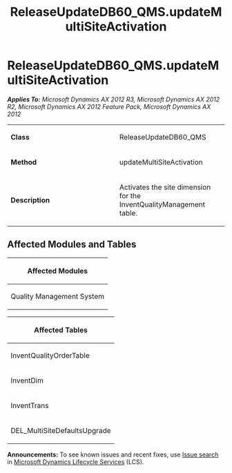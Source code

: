 ﻿---
title: ReleaseUpdateDB60_QMS.updateMultiSiteActivation
TOCTitle: ReleaseUpdateDB60_QMS.updateMultiSiteActivation
ms:assetid: 84bf68be-faa4-194f-f846-db646a4bd170
ms:mtpsurl: https://msdn.microsoft.com/en-us/library/JJ686015(v=AX.60)
ms:contentKeyID: 49709466
ms.date: 05/18/2015
mtps_version: v=AX.60
---

# ReleaseUpdateDB60\_QMS.updateMultiSiteActivation 


_**Applies To:** Microsoft Dynamics AX 2012 R3, Microsoft Dynamics AX 2012 R2, Microsoft Dynamics AX 2012 Feature Pack, Microsoft Dynamics AX 2012_

<table>
<colgroup>
<col style="width: 50%" />
<col style="width: 50%" />
</colgroup>
<tbody>
<tr class="odd">
<td><p><strong>Class</strong></p></td>
<td><p>ReleaseUpdateDB60_QMS</p></td>
</tr>
<tr class="even">
<td><p><strong>Method</strong></p></td>
<td><p>updateMultiSiteActivation</p></td>
</tr>
<tr class="odd">
<td><p><strong>Description</strong></p></td>
<td><p>Activates the site dimension for the InventQualityManagement table.</p></td>
</tr>
</tbody>
</table>


## Affected Modules and Tables

<table>
<colgroup>
<col style="width: 100%" />
</colgroup>
<thead>
<tr class="header">
<th><p>Affected Modules</p></th>
</tr>
</thead>
<tbody>
<tr class="odd">
<td><p>Quality Management System</p></td>
</tr>
</tbody>
</table>


<table>
<colgroup>
<col style="width: 100%" />
</colgroup>
<thead>
<tr class="header">
<th><p>Affected Tables</p></th>
</tr>
</thead>
<tbody>
<tr class="odd">
<td><p>InventQualityOrderTable</p></td>
</tr>
<tr class="even">
<td><p>InventDim</p></td>
</tr>
<tr class="odd">
<td><p>InventTrans</p></td>
</tr>
<tr class="even">
<td><p>DEL_MultiSiteDefaultsUpgrade</p></td>
</tr>
</tbody>
</table>

  
**Announcements:** To see known issues and recent fixes, use [Issue search](http://go.microsoft.com/fwlink/?linkid=389258) in [Microsoft Dynamics Lifecycle Services](http://go.microsoft.com/fwlink/?linkid=306505) (LCS).

